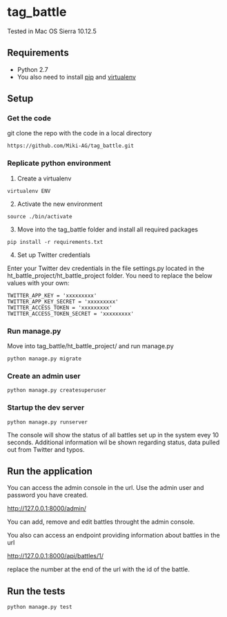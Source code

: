 # tag_battle

Tested in Mac OS Sierra 10.12.5



## Requirements
- Python 2.7
- You also need to install [pip](https://pypi.python.org/pypi/pip) and [virtualenv](https://virtualenv.pypa.io)

## Setup

### Get the code
git clone the repo with  the code in a local directory
```shell
https://github.com/Miki-AG/tag_battle.git
```

### Replicate python environment
1. Create a virtualenv
```shell
virtualenv ENV
```

2. Activate the new environment
```shell
source ./bin/activate
```

3. Move into the tag_battle folder and install all required packages
```shell
pip install -r requirements.txt
```

4. Set up Twitter credentials

Enter your Twitter dev credentials in the file settings.py located in the ht_battle_project/ht_battle_project folder. You need to replace the below values with your own:
```shell
TWITTER_APP_KEY = 'xxxxxxxxx'
TWITTER_APP_KEY_SECRET = 'xxxxxxxxx'
TWITTER_ACCESS_TOKEN = 'xxxxxxxxx'
TWITTER_ACCESS_TOKEN_SECRET = 'xxxxxxxxx'
```

### Run manage.py
Move into tag_battle/ht_battle_project/ and run manage.py
```shell
python manage.py migrate
```

### Create an admin user
```shell
python manage.py createsuperuser
```

### Startup the dev server
```shell
python manage.py runserver
```
The console will show the status of all battles set up in the system evey 10 seconds. Additional information wil be shown regarding status, data pulled out from Twitter and typos.

## Run the application
You can access the admin console in the url. Use the admin user and password you have created.

http://127.0.0.1:8000/admin/

You can add, remove and edit battles throught the admin  console.

You also can access an endpoint providing information about battles in the url

http://127.0.0.1:8000/api/battles/1/

replace the number at the end of the url with the id of the battle.

## Run the tests
```shell
python manage.py test
```
